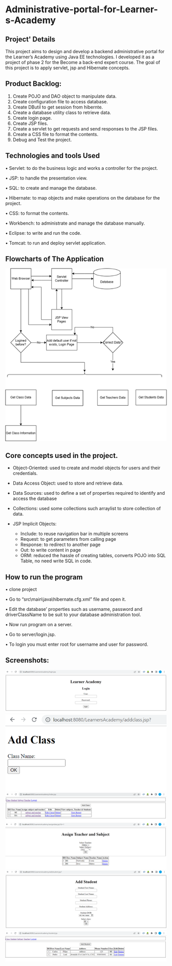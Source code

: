 # Administrative-portal-for-Learner-s-Academy
## Project' Details
This project aims to design and develop a backend administrative portal for the Learner’s Academy using Java EE technologies. I developed it as a project of phase 2 for the Become a back-end expert course.
The goal of this project is to apply servlet, jsp and Hibernate concepts.

## Product Backlog:
1.	Create POJO and DAO object to manipulate data.
2.	Create configuration file to access database.
3.	Create DButil to get session from hibernte.
4.	Create a database utility class to retrieve data.
5.	Create login page.
6.	Create JSP files.
7.	Create a servlet to get requests and send responses to the JSP files.
9.	Create a CSS file to format the contents.
10.	Debug and Test the project.

## Technologies and tools Used
•	Servlet: to do the business logic and works a controller for the project. 

•	JSP: to handle the presentation view.

•	SQL: to create and manage the database.

•	Hibernate: to map objects and make operations on the database for the project.

•	CSS: to format the contents.

•	Workbench: to administrate and manage the database manually.

•	Eclipse: to write and run the code.

•	Tomcat: to run and deploy servlet application.

## Flowcharts of The Application

![image](screenshots\app_flowchart.png)


## Core concepts used in the project. 

*	Object-Oriented: used to create and model objects for users and their credentials.

*	Data Access Object: used to store and retrieve data. 

*	Data Sources: used to define a set of properties required to identify and access the database

*	Collections: used some collections such arraylist to store collection of data. 

* JSP Implicit Objects:
  *	Include: to reuse navigation bar in multiple screens
  *	Request: to get parameters from calling page
  *	Response: to redirect to another page
  *	Out: to write content in page
  *	ORM: reduced the hassle of creating tables, converts POJO into SQL Table, no need write SQL in code.



## How to run the program
•	clone project


•	Go to “src\main\java\hibernate.cfg.xml” file and open it.

•	Edit the database’ properties such as username, password and driverClassName to be suit to your database administration tool.

•	Now run program on a server.

•	Go to server/login.jsp.

•	To login you must enter root for username and user for password.

## Screenshots:
![image](screenshots/Login_screen.png)
![image](screenshots/Add_Class.png)
![image](screenshots/Class_Listing.png)
![image](screenshots/Assign_Teacher_and_subject.png)
![image](screenshots/add_student.png)
![image](screenshots/student_listing.png)



